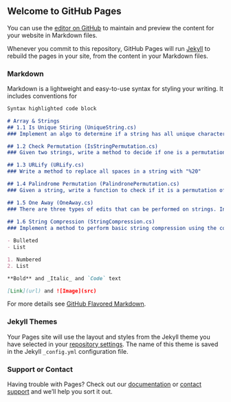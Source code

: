 ## Welcome to GitHub Pages

You can use the [editor on GitHub](https://github.com/vatrivedi/SolvedPuzzlesCSharp/edit/master/README.md) to maintain and preview the content for your website in Markdown files.

Whenever you commit to this repository, GitHub Pages will run [Jekyll](https://jekyllrb.com/) to rebuild the pages in your site, from the content in your Markdown files.

### Markdown

Markdown is a lightweight and easy-to-use syntax for styling your writing. It includes conventions for

```markdown
Syntax highlighted code block

# Array & Strings
## 1.1 Is Unique Stiring (UniqueString.cs) 
### Implement an algo to determine if a string has all unique characters.

## 1.2 Check Permutation (IsStringPermutation.cs)
### Given two strings, write a method to decide if one is a permutation of other. A Permutation of a string is another string that contains same characters, only the order of characters can be different. For example, “abcd” and “dabc” are Permutation of each other. 

## 1.3 URLify (URLify.cs)
### Write a method to replace all spaces in a string with "%20"

## 1.4 Palindrome Permutation (PalindronePermutation.cs)
### Given a string, write a function to check if it is a permutation of a palindrome. A palindrome is a word or phrase that is same forwards and backwards.

## 1.5 One Away (OneAway.cs)
### There are three types of edits that can be performed on strings. Insert a character, remove a character or replace a character. Given 2 strings, write a function to check if they are one edit (or zero edits) away
 
## 1.6 String Compression (StringCompression.cs)
### Implement a method to perform basic string compression using the counts of repeated characters. For e.g. - the string aabcccccaaa would become a2b1c5a3. If the compressed stirng would not become small than the original string, your method should return the original string.

- Bulleted
- List

1. Numbered
2. List

**Bold** and _Italic_ and `Code` text

[Link](url) and ![Image](src)
```

For more details see [GitHub Flavored Markdown](https://guides.github.com/features/mastering-markdown/).

### Jekyll Themes

Your Pages site will use the layout and styles from the Jekyll theme you have selected in your [repository settings](https://github.com/vatrivedi/SolvedPuzzlesCSharp/settings). The name of this theme is saved in the Jekyll `_config.yml` configuration file.

### Support or Contact

Having trouble with Pages? Check out our [documentation](https://help.github.com/categories/github-pages-basics/) or [contact support](https://github.com/contact) and we’ll help you sort it out.
